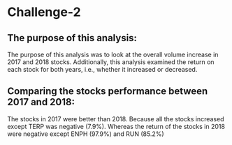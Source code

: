 # Challenge-2
## The purpose of this analysis:
The purpose of this analysis was to look at the overall volume increase in 2017 and 2018 stocks. Additionally, this analysis examined the return on each stock for both years, i.e., whether it increased or decreased.
## Comparing the stocks performance between 2017 and 2018:
The stocks in 2017 were better than 2018. Because all the stocks increased except TERP was negative (7.9%). Whereas the return of the stocks in 2018 were negative except ENPH (97.9%) and RUN (85.2%)

